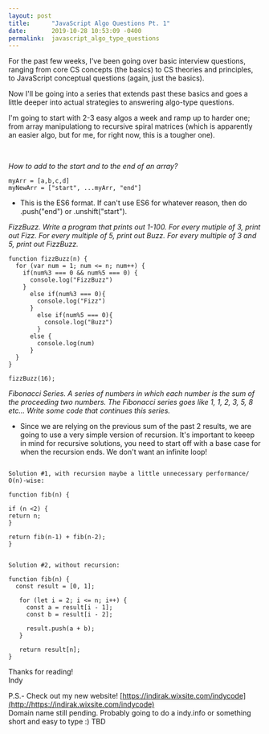 ```yaml
---
layout: post
title:      "JavaScript Algo Questions Pt. 1"
date:       2019-10-28 10:53:09 -0400
permalink:  javascript_algo_type_questions
---
```



For the past few weeks, I've been going over basic interview questions, ranging from core CS concepts (the basics) to CS theories and principles, to JavaScript conceptual questions (again, just the basics). 

Now I'll be going into a series that extends past these basics and goes a little deeper into actual strategies to answering algo-type questions. 

I'm going to start with 2-3 easy algos a week and ramp up to harder one; from array manipulationg to recursive spiral matrices (which is apparently an easier algo, but for me, for right now, this is a tougher one). 

<br>

*How to add to the start and to the end of an array?*
```
myArr = [a,b,c,d]
myNewArr = ["start", ...myArr, "end"]
```
* This is the ES6 format. If can't use ES6 for whatever reason, then do .push("end") or .unshift("start"). 


*FizzBuzz. Write a program that prints out 1-100. For every mutiple of 3, print out Fizz. For every multiple of 5, print out Buzz. For every multiple of 3 and 5, print out FizzBuzz.*

```
function fizzBuzz(n) {
  for (var num = 1; num <= n; num++) {
    if(num%3 === 0 && num%5 === 0) {
      console.log("FizzBuzz")
    }
      else if(num%3 === 0){
        console.log("Fizz")
      }
        else if(num%5 === 0){
          console.log("Buzz")
        }
      else {
        console.log(num)
      }
  }
}

fizzBuzz(16);
```


*Fibonacci Series. A series of numbers in which each number is the sum of the proceeding two numbers. The Fibonacci series goes like 1, 1, 2, 3, 5, 8 etc...  Write some code that continues this series.*
* Since we are relying on the previous sum of the past 2 results, we are going to use a very simple version of recursion. It's important to keeep in mind for recursive solutions, you need to start off with a base case for when the recursion ends. We don't want an infinite loop! 

```

Solution #1, with recursion maybe a little unnecessary performance/ O(n)-wise:

function fib(n) {

if (n <2) {
return n;
}

return fib(n-1) + fib(n-2);
}


Solution #2, without recursion: 

function fib(n) {
  const result = [0, 1];

   for (let i = 2; i <= n; i++) {
     const a = result[i - 1];
     const b = result[i - 2];

     result.push(a + b);
   }

   return result[n];
}

```





Thanks for reading!<br>
Indy 


P.S.- Check out my new website! [https://indirak.wixsite.com/indycode](http://https://indirak.wixsite.com/indycode) <br>
Domain name still pending. Probably going to do a indy.info or something short and easy to type :) TBD
